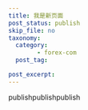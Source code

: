 ```yaml
---
title: 我是新页面
post_status: publish
skip_file: no
taxonomy:
  category:
        - forex-com
  post_tag:

post_excerpt: 
---
```

publishpublishpublish